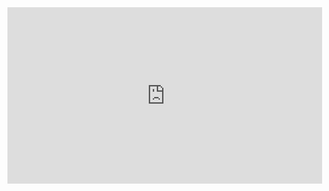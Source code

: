 <iframe src="https://www.linkedin.com/embed/feed/update/urn:li:ugcPost:6967892086490607616?compact=1" height="399" width="710" frameborder="0" allowfullscreen="" title="Embedded post"></iframe>
